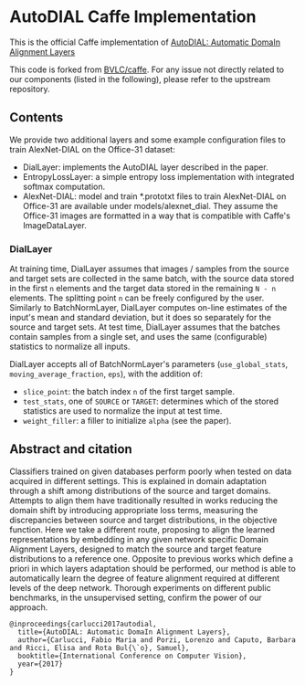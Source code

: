 # AutoDIAL Caffe Implementation

This is the official Caffe implementation of [AutoDIAL: Automatic DomaIn Alignment Layers](https://arxiv.org/pdf/1704.08082.pdf)

This code is forked from [BVLC/caffe](https://github.com/BVLC/caffe).
For any issue not directly related to our components (listed in the following), please refer to the upstream repository.

## Contents

We provide two additional layers and some example configuration files to train AlexNet-DIAL on the Office-31 dataset:

* DialLayer: implements the AutoDIAL layer described in the paper.
* EntropyLossLayer: a simple entropy loss implementation with integrated softmax computation.
* AlexNet-DIAL: model and train *.prototxt files to train AlexNet-DIAL on Office-31 are available under models/alexnet_dial. They assume the Office-31 images are formatted in a way that is compatible with Caffe's ImageDataLayer.

### DialLayer

At training time, DialLayer assumes that images / samples from the source and target sets are collected in the same batch, with the source data stored in the first `n` elements and the target data stored in the remaining `N - n` elements.
The splitting point `n` can be freely configured by the user.
Similarly to BatchNormLayer, DialLayer computes on-line estimates of the input's mean and standard deviation, but it does so separately for the source and target sets.
At test time, DialLayer assumes that the batches contain samples from a single set, and uses the same (configurable) statistics to normalize all inputs.

DialLayer accepts all of BatchNormLayer's parameters (`use_global_stats`, `moving_average_fraction`, `eps`), with the addition of:

* `slice_point`: the batch index `n` of the first target sample.
* `test_stats`, one of `SOURCE` or `TARGET`: determines which of the stored statistics are used to normalize the input at test time.
* `weight_filler`: a filler to initialize `alpha` (see the paper).

## Abstract and citation

Classifiers trained on given databases perform poorly when tested on data acquired in different settings. This is explained in domain adaptation through a shift among distributions of the source and target domains. Attempts to align them have traditionally resulted in works reducing the domain shift by introducing appropriate loss terms, measuring the discrepancies between source and target distributions, in the objective function. Here we take a different route, proposing to align the learned representations by embedding in any given network specific Domain Alignment Layers, designed to match the source and target feature distributions to a reference one. Opposite to previous works which define a priori in which layers adaptation should be performed, our method is able to automatically learn the degree of feature alignment required at different levels of the deep network. Thorough experiments on different public benchmarks, in the unsupervised setting, confirm the power of our approach.

    @inproceedings{carlucci2017autodial,
      title={AutoDIAL: Automatic DomaIn Alignment Layers},
      author={Carlucci, Fabio Maria and Porzi, Lorenzo and Caputo, Barbara and Ricci, Elisa and Rota Bul{\`o}, Samuel},
      booktitle={International Conference on Computer Vision},
      year={2017}
    }
